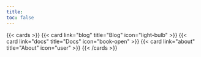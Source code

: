 ```yaml
---
title: 
toc: false
---
```


{{< cards >}}
  {{< card link="blog" title="Blog" icon="light-bulb" >}}
  {{< card link="docs" title="Docs" icon="book-open" >}}
  {{< card link="about" title="About" icon="user" >}}
{{< /cards >}}
